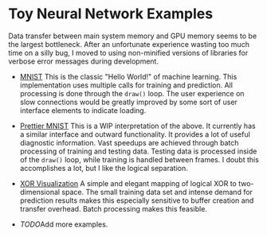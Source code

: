 # Toy Neural Network Examples
Data transfer between main system memory and GPU memory seems to be the largest bottleneck. After an unfortunate experience wasting too much time on a silly bug, I moved to using non-minified versions of libraries for verbose error messages during development.

*   [MNIST](./mnist/)
    This is the classic "Hello World!" of machine learning. This implementation uses multiple calls for training and prediction. All processing is done through the `draw()` loop. The user experience on slow connections would be greatly improved by some sort of user interface elements to indicate loading.

*   [Prettier MNIST](./prettier-mnist/)
    This is a WIP interpretation of the above. It currently has a similar interface and outward functionality. It provides a lot of useful diagnostic information. Vast speedups are achieved through batch processing of training and testing data. Testing data is processed inside of the `draw()` loop, while training is handled between frames. I doubt this accomplishes a lot, but I like the logical separation.

*   [XOR Visualization](./xor/)
    A simple and elegant mapping of logical XOR to two-dimensional space. The small training data set and intense demand for prediction results makes this especially sensitive to buffer creation and transfer overhead. Batch processing makes this feasible.

*   *TODO*Add more examples.